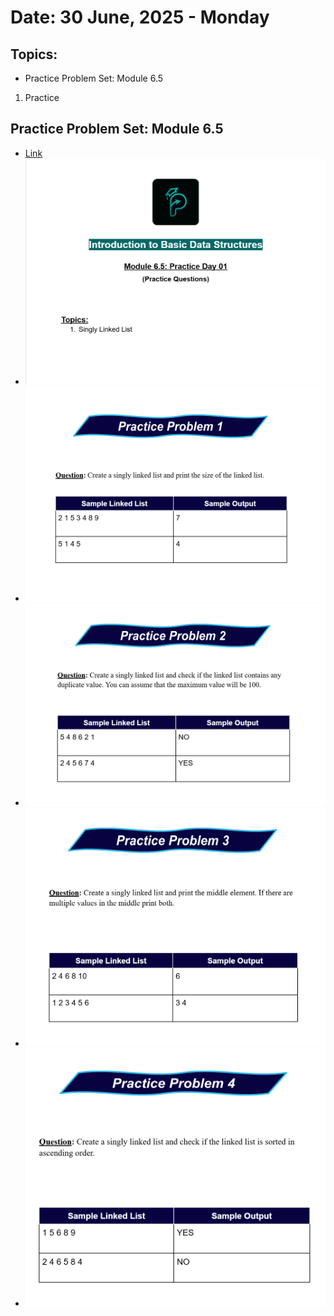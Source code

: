 # Date: 30 June, 2025 - Monday

## Topics:
- Practice Problem Set: Module 6.5
1. Practice

## Practice Problem Set: Module 6.5
- [Link](https://docs.google.com/document/d/1KJAVqqr7pqeMR0z5ATAXmKbIQo2JazHf/edit)
- <img src="./images/practice_problem.png" width="500">
- <img src="./images/practice_problem2.png" width="500">
- <img src="./images/practice_problem3.png" width="500">
- <img src="./images/practice_problem4.png" width="500">
- <img src="./images/practice_problem5.png" width="500">